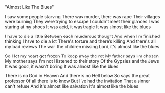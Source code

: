 "Almost Like The Blues"

I saw some people starving
There was murder, there was rape
Their villages were burning
They were trying to escape
I couldn't meet their glances
I was staring at my shoes
It was acid, it was tragic
It was almost like the blues

I have to die a little
Between each murderous thought
And when I'm finished thinking
I have to die a lot
There's torture and there's killing
And there's all my bad reviews
The war, the children missing
Lord, it's almost like the blues

So I let my heart get frozen
To keep away the rot
My father says I'm chosen
My mother says I'm not
I listened to their story
Of the Gypsies and the Jews
It was good, it wasn't boring
It was almost like the blues

There is no God in Heaven
And there is no Hell below
So says the great professor
Of all there is to know
But I've had the invitation
That a sinner can't refuse
And it's almost like salvation
It's almost like the blues
